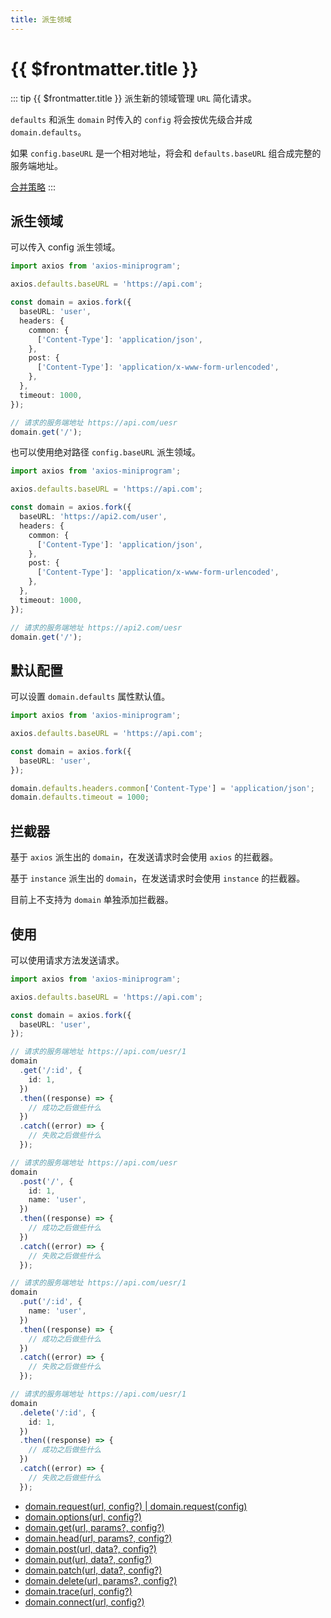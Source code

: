 ```yaml
---
title: 派生领域
---
```


# {{ $frontmatter.title }}

::: tip {{ $frontmatter.title }}
派生新的领域管理 `URL` 简化请求。

`defaults` 和派生 `domain` 时传入的 `config` 将会按优先级合并成 `domain.defaults`。

如果 `config.baseURL` 是一个相对地址，将会和 `defaults.baseURL` 组合成完整的服务端地址。

[合并策略](/basics/defaults#合并策略)
:::

## 派生领域

可以传入 config 派生领域。

```ts
import axios from 'axios-miniprogram';

axios.defaults.baseURL = 'https://api.com';

const domain = axios.fork({
  baseURL: 'user',
  headers: {
    common: {
      ['Content-Type']: 'application/json',
    },
    post: {
      ['Content-Type']: 'application/x-www-form-urlencoded',
    },
  },
  timeout: 1000,
});

// 请求的服务端地址 https://api.com/uesr
domain.get('/');
```

也可以使用绝对路径 `config.baseURL` 派生领域。

```ts
import axios from 'axios-miniprogram';

axios.defaults.baseURL = 'https://api.com';

const domain = axios.fork({
  baseURL: 'https://api2.com/user',
  headers: {
    common: {
      ['Content-Type']: 'application/json',
    },
    post: {
      ['Content-Type']: 'application/x-www-form-urlencoded',
    },
  },
  timeout: 1000,
});

// 请求的服务端地址 https://api2.com/uesr
domain.get('/');
```

## 默认配置

可以设置 `domain.defaults` 属性默认值。

```ts
import axios from 'axios-miniprogram';

axios.defaults.baseURL = 'https://api.com';

const domain = axios.fork({
  baseURL: 'user',
});

domain.defaults.headers.common['Content-Type'] = 'application/json';
domain.defaults.timeout = 1000;
```

## 拦截器

基于 `axios` 派生出的 `domain`，在发送请求时会使用 `axios` 的拦截器。

基于 `instance` 派生出的 `domain`，在发送请求时会使用 `instance` 的拦截器。

目前上不支持为 `domain` 单独添加拦截器。

## 使用

可以使用请求方法发送请求。

```ts
import axios from 'axios-miniprogram';

axios.defaults.baseURL = 'https://api.com';

const domain = axios.fork({
  baseURL: 'user',
});

// 请求的服务端地址 https://api.com/uesr/1
domain
  .get('/:id', {
    id: 1,
  })
  .then((response) => {
    // 成功之后做些什么
  })
  .catch((error) => {
    // 失败之后做些什么
  });

// 请求的服务端地址 https://api.com/uesr
domain
  .post('/', {
    id: 1,
    name: 'user',
  })
  .then((response) => {
    // 成功之后做些什么
  })
  .catch((error) => {
    // 失败之后做些什么
  });

// 请求的服务端地址 https://api.com/uesr/1
domain
  .put('/:id', {
    name: 'user',
  })
  .then((response) => {
    // 成功之后做些什么
  })
  .catch((error) => {
    // 失败之后做些什么
  });

// 请求的服务端地址 https://api.com/uesr/1
domain
  .delete('/:id', {
    id: 1,
  })
  .then((response) => {
    // 成功之后做些什么
  })
  .catch((error) => {
    // 失败之后做些什么
  });
```

- [domain.request(url, config?) | domain.request(config)](/basics/request)
- [domain.options(url, config?)](/method/OPTIONS)
- [domain.get(url, params?, config?)](/method/GET)
- [domain.head(url, params?, config?)](/method/HEAD)
- [domain.post(url, data?, config?)](/method/POST)
- [domain.put(url, data?, config?)](/method/PUT)
- [domain.patch(url, data?, config?)](/method/PATCH)
- [domain.delete(url, params?, config?)](/method/DELETE)
- [domain.trace(url, config?)](/method/TRACE)
- [domain.connect(url, config?)](/method/CONNECT)
